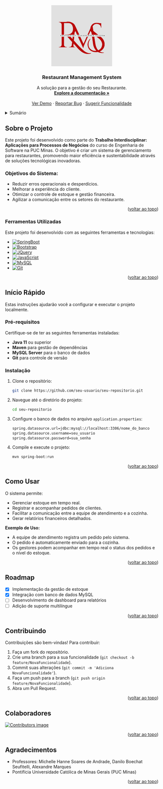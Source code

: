 <a id="readme-top"></a>

<!-- PROJECT LOGO -->
<br />
<div align="center">
  <a href="#">
    <img src="docs/images/LogoTI2.jpg" alt="Logo" width="200" height="200">
  </a>

  <h3 align="center">Restaurant Management System</h3>

  <p align="center">
    A solução para a gestão do seu Restaurante.
    <br />
    <a href="docs"><strong>Explore a documentação »</strong></a>
    <br />
    <br />
    <a href="#">Ver Demo</a>
    ·
    <a href="#">Reportar Bug</a>
    ·
    <a href="#">Sugerir Funcionalidade</a>
  </p>
</div>

<!-- TABLE OF CONTENTS -->
<details>
  <summary>Sumário</summary>
  <ol>
    <li>
      <a href="#sobre-o-projeto">Sobre o Projeto</a>
      <ul>
        <li><a href="#ferramentas-utilizadas">Ferramentas Utilizadas</a></li>
      </ul>
    </li>
    <li>
      <a href="#getting-started">Início Rápido</a>
      <ul>
        <li><a href="#prerequisitos">Pré-requisitos</a></li>
        <li><a href="#instalacao">Instalação</a></li>
      </ul>
    </li>
    <li><a href="#usage">Como Usar</a></li>
    <li><a href="#roadmap">Roadmap</a></li>
    <li><a href="#contribuindo">Contribuindo</a></li>
    <li><a href="#Colaboradores">Colaboradores</a></li>
    <li><a href="#acknowledgments">Agradecimentos</a></li>
  </ol>
</details>

<!-- ABOUT THE PROJECT -->
## Sobre o Projeto

Este projeto foi desenvolvido como parte do **Trabalho Interdisciplinar: Aplicações para Processos de Negócios** do curso de Engenharia de Software na PUC Minas. O objetivo é criar um sistema de gerenciamento para restaurantes, promovendo maior eficiência e sustentabilidade através de soluções tecnológicas inovadoras.

### Objetivos do Sistema:
- Reduzir erros operacionais e desperdícios.
- Melhorar a experiência do cliente.
- Otimizar o controle de estoque e gestão financeira.
- Agilizar a comunicação entre os setores do restaurante.

<p align="right">(<a href="#readme-top">voltar ao topo</a>)</p>

### Ferramentas Utilizadas

Este projeto foi desenvolvido com as seguintes ferramentas e tecnologias:

* [![SpringBoot][SpringBoot-shield]][SpringBoot-url]
* [![Bootstrap][Bootstrap.com]][Bootstrap-url]
* [![JQuery][JQuery.com]][JQuery-url]
* [![JavaScript][JavaScript-shield]][JavaScript-url]
* [![MySQL][MySQL-shield]][MySQL-url]
* [![Git][Git-shield]][Git-url]

<p align="right">(<a href="#readme-top">voltar ao topo</a>)</p>

<!-- GETTING STARTED -->
## Início Rápido

Estas instruções ajudarão você a configurar e executar o projeto localmente.

### Pré-requisitos

Certifique-se de ter as seguintes ferramentas instaladas:
- **Java 11** ou superior
- **Maven** para gestão de dependências
- **MySQL Server** para o banco de dados
- **Git** para controle de versão

### Instalação

1. Clone o repositório:
   ```bash
   git clone https://github.com/seu-usuario/seu-repositorio.git
   ```
2. Navegue até o diretório do projeto:
   ```bash
   cd seu-repositorio
   ```
3. Configure o banco de dados no arquivo `application.properties`:
   ```properties
   spring.datasource.url=jdbc:mysql://localhost:3306/nome_do_banco
   spring.datasource.username=seu_usuario
   spring.datasource.password=sua_senha
   ```
4. Compile e execute o projeto:
   ```bash
   mvn spring-boot:run
   ```

<p align="right">(<a href="#readme-top">voltar ao topo</a>)</p>

<!-- USAGE EXAMPLES -->
## Como Usar

O sistema permite:
- Gerenciar estoque em tempo real.
- Registrar e acompanhar pedidos de clientes.
- Facilitar a comunicação entre a equipe de atendimento e a cozinha.
- Gerar relatórios financeiros detalhados.

**Exemplo de Uso:**
- A equipe de atendimento registra um pedido pelo sistema.
- O pedido é automaticamente enviado para a cozinha.
- Os gestores podem acompanhar em tempo real o status dos pedidos e o nível do estoque.

<p align="right">(<a href="#readme-top">voltar ao topo</a>)</p>

<!-- ROADMAP -->
## Roadmap

- [x] Implementação da gestão de estoque
- [x] Integração com banco de dados MySQL
- [ ] Desenvolvimento de dashboard para relatórios
- [ ] Adição de suporte multilíngue

<p align="right">(<a href="#readme-top">voltar ao topo</a>)</p>

<!-- CONTRIBUTING -->
## Contribuindo

Contribuições são bem-vindas! Para contribuir:
1. Faça um fork do repositório.
2. Crie uma branch para a sua funcionalidade (`git checkout -b feature/NovaFuncionalidade`).
3. Commit suas alterações (`git commit -m 'Adiciona NovaFuncionalidade'`).
4. Faça um push para a branch (`git push origin feature/NovaFuncionalidade`).
5. Abra um Pull Request.

<p align="right">(<a href="#readme-top">voltar ao topo</a>)</p>

<!-- LICENSE -->
## Colaboradores

<a href="https://github.com/ArtMix532/Trabalho-Interdisciplina-2-RMS/graphs/contributors">
  <img src="https://contrib.rocks/image?repo=ArtMix532/Trabalho-Interdisciplina-2-RMS" alt="Contributors image" />
</a>

<p align="right">(<a href="#readme-top">voltar ao topo</a>)</p>


<!-- ACKNOWLEDGMENTS -->
## Agradecimentos

- Professores: Michelle Hanne Soares de Andrade, Danilo Boechat Seufitelli, Alexandre Marques
- Pontifícia Universidade Católica de Minas Gerais (PUC Minas)


<p align="right">(<a href="#readme-top">voltar ao topo</a>)</p>

<!-- SHIELDS -->
[SpringBoot-shield]: https://img.shields.io/badge/Spring_Boot-6DB33F?style=for-the-badge&logo=spring-boot&logoColor=white
[SpringBoot-url]: https://spring.io/projects/spring-boot
[Bootstrap-shield]: https://



<!-- MARKDOWN LINKS & IMAGES -->
<!-- https://www.markdownguide.org/basic-syntax/#reference-style-links -->

[contributors-shield]: https://img.shields.io/github/contributors/othneildrew/Best-README-Template.svg?style=for-the-badge
[contributors-url]: https://github.com/othneildrew/Best-README-Template/graphs/contributors
[forks-shield]: https://img.shields.io/github/forks/othneildrew/Best-README-Template.svg?style=for-the-badge
[forks-url]: https://github.com/othneildrew/Best-README-Template/network/members
[stars-shield]: https://img.shields.io/github/stars/othneildrew/Best-README-Template.svg?style=for-the-badge
[stars-url]: https://github.com/othneildrew/Best-README-Template/stargazers
[issues-shield]: https://img.shields.io/github/issues/othneildrew/Best-README-Template.svg?style=for-the-badge
[issues-url]: https://github.com/othneildrew/Best-README-Template/issues
[license-shield]: https://img.shields.io/github/license/othneildrew/Best-README-Template.svg?style=for-the-badge
[license-url]: https://github.com/othneildrew/Best-README-Template/blob/master/LICENSE.txt
[linkedin-shield]: https://img.shields.io/badge/-LinkedIn-black.svg?style=for-the-badge&logo=linkedin&colorB=555
[linkedin-url]: https://linkedin.com/in/othneildrew
[product-screenshot]: images/screenshot.png
[Next.js]: https://img.shields.io/badge/next.js-000000?style=for-the-badge&logo=nextdotjs&logoColor=white
[Next-url]: https://nextjs.org/
[React.js]: https://img.shields.io/badge/React-20232A?style=for-the-badge&logo=react&logoColor=61DAFB
[React-url]: https://reactjs.org/
[Vue.js]: https://img.shields.io/badge/Vue.js-35495E?style=for-the-badge&logo=vuedotjs&logoColor=4FC08D
[Vue-url]: https://vuejs.org/
[Angular.io]: https://img.shields.io/badge/Angular-DD0031?style=for-the-badge&logo=angular&logoColor=white
[Angular-url]: https://angular.io/
[Svelte.dev]: https://img.shields.io/badge/Svelte-4A4A55?style=for-the-badge&logo=svelte&logoColor=FF3E00
[Svelte-url]: https://svelte.dev/
[Laravel.com]: https://img.shields.io/badge/Laravel-FF2D20?style=for-the-badge&logo=laravel&logoColor=white
[Laravel-url]: https://laravel.com
[Bootstrap.com]: https://img.shields.io/badge/Bootstrap-563D7C?style=for-the-badge&logo=bootstrap&logoColor=white
[Bootstrap-url]: https://getbootstrap.com
[JQuery.com]: https://img.shields.io/badge/jQuery-0769AD?style=for-the-badge&logo=jquery&logoColor=white
[JQuery-url]: https://jquery.com
[SpringBoot-shield]: https://img.shields.io/badge/Spring%20Boot-6DB33F?style=for-the-badge&logo=spring-boot&logoColor=white
[SpringBoot-url]: https://spring.io/projects/spring-boot

[Bootstrap-shield]: https://img.shields.io/badge/Bootstrap-563D7C?style=for-the-badge&logo=bootstrap&logoColor=white
[Bootstrap-url]: https://getbootstrap.com/

[JQuery-shield]: https://img.shields.io/badge/jQuery-0769AD?style=for-the-badge&logo=jquery&logoColor=white
[JQuery-url]: https://jquery.com/

[JavaScript-shield]: https://img.shields.io/badge/JavaScript-F7DF1E?style=for-the-badge&logo=javascript&logoColor=black
[JavaScript-url]: https://developer.mozilla.org/en-US/docs/Web/JavaScript

[MySQL-shield]: https://img.shields.io/badge/MySQL-4479A1?style=for-the-badge&logo=mysql&logoColor=white
[MySQL-url]: https://www.mysql.com/

[Git-shield]: https://img.shields.io/badge/Git-F05032?style=for-the-badge&logo=git&logoColor=white
[Git-url]: https://git-scm.com/
